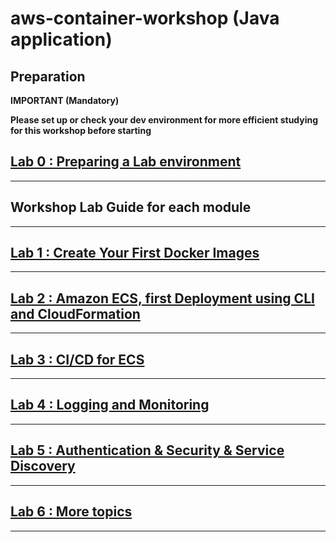 # aws-container-workshop (Java application)

## Preparation

**IMPORTANT (Mandatory)**

**Please set up or check your dev environment for more efficient studying for this workshop before starting**


## [Lab 0 : Preparing a Lab environment](./doc-module-00.md)
<hr>

## Workshop Lab Guide for each module

<hr>

## [Lab 1 : Create Your First Docker Images ](./doc-module-01.md)

<hr>

## [Lab 2 :  Amazon ECS, first Deployment using CLI and CloudFormation](./doc-module-02.md)

<hr>

## [Lab 3 : CI/CD for ECS](./doc-module-03.md)

<hr>

## [Lab 4 : Logging and Monitoring](./doc-module-04.md)

<hr>

## [Lab 5 : Authentication & Security & Service Discovery](./doc-module-05.md)

<hr>

## [Lab 6 : More topics](./doc-module-06.md)

<hr>


